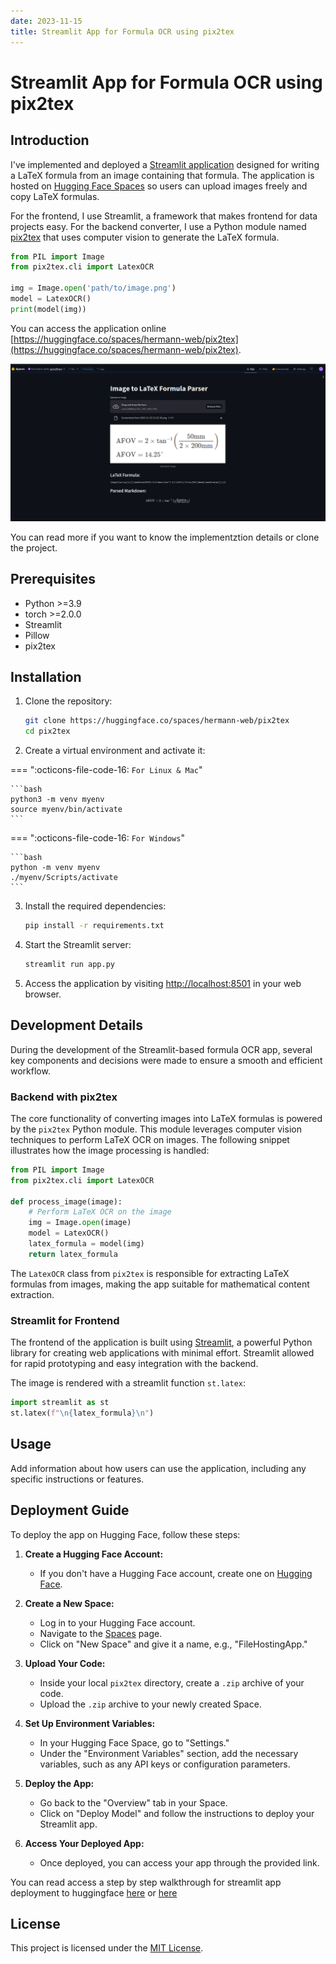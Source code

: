 ```yaml
---
date: 2023-11-15
title: Streamlit App for Formula OCR using pix2tex
---
```


# Streamlit App for Formula OCR using pix2tex

## Introduction
I've implemented and deployed a [Streamlit application](https://huggingface.co/spaces/hermann-web/pix2tex) designed for writing a LaTeX formula from an image containing that formula. The application is hosted on [Hugging Face Spaces](https://huggingface.co/spaces/hermann-web/pix2tex/tree/main) so users can upload images freely and copy LaTeX formulas.

For the frontend, I use Streamlit, a framework that makes frontend for data projects easy. For the backend converter, I use a Python module named [pix2tex](https://github.com/lukas-blecher/LaTeX-OCR) that uses computer vision to generate the LaTeX formula.

```python
from PIL import Image
from pix2tex.cli import LatexOCR

img = Image.open('path/to/image.png')
model = LatexOCR()
print(model(img))
```

You can access the application online [https://huggingface.co/spaces/hermann-web/pix2tex](https://huggingface.co/spaces/hermann-web/pix2tex).

![](../blog/posts/software-and-tools/data/huggingface/assets/streamlit-app-on-hugginface.png)

You can read more if you want to know the implementztion details or clone the project.

## Prerequisites

- Python >=3.9
- torch >=2.0.0
- Streamlit
- Pillow
- pix2tex

## Installation

1. Clone the repository:

    ```bash
    git clone https://huggingface.co/spaces/hermann-web/pix2tex
    cd pix2tex
    ```

2. Create a virtual environment and activate it:

=== ":octicons-file-code-16: `For Linux & Mac`"

    ```bash
    python3 -m venv myenv
    source myenv/bin/activate
    ```

=== ":octicons-file-code-16: `For Windows`"

    ```bash
    python -m venv myenv
    ./myenv/Scripts/activate
    ```

3. Install the required dependencies:

    ```bash
    pip install -r requirements.txt
    ```

4. Start the Streamlit server:

    ```bash
    streamlit run app.py
    ```

5. Access the application by visiting [http://localhost:8501](http://localhost:8501) in your web browser.

## Development Details

During the development of the Streamlit-based formula OCR app, several key components and decisions were made to ensure a smooth and efficient workflow.

### Backend with pix2tex

The core functionality of converting images into LaTeX formulas is powered by the `pix2tex` Python module. This module leverages computer vision techniques to perform LaTeX OCR on images. The following snippet illustrates how the image processing is handled:

```python
from PIL import Image
from pix2tex.cli import LatexOCR

def process_image(image):
    # Perform LaTeX OCR on the image
    img = Image.open(image)
    model = LatexOCR()
    latex_formula = model(img)
    return latex_formula
```

The `LatexOCR` class from `pix2tex` is responsible for extracting LaTeX formulas from images, making the app suitable for mathematical content extraction.


### Streamlit for Frontend

The frontend of the application is built using [Streamlit](https://streamlit.io/), a powerful Python library for creating web applications with minimal effort. Streamlit allowed for rapid prototyping and easy integration with the backend.

The image is rendered with a streamlit function `st.latex`:
```python
import streamlit as st
st.latex(f"\n{latex_formula}\n")
```

## Usage

Add information about how users can use the application, including any specific instructions or features.

## Deployment Guide

To deploy the app on Hugging Face, follow these steps:

1. **Create a Hugging Face Account:**
   - If you don't have a Hugging Face account, create one on [Hugging Face](https://huggingface.co/signup).

2. **Create a New Space:**
   - Log in to your Hugging Face account.
   - Navigate to the [Spaces](https://huggingface.co/spaces) page.
   - Click on "New Space" and give it a name, e.g., "FileHostingApp."

3. **Upload Your Code:**
   - Inside your local `pix2tex` directory, create a `.zip` archive of your code.
   - Upload the `.zip` archive to your newly created Space.

4. **Set Up Environment Variables:**
   - In your Hugging Face Space, go to "Settings."
   - Under the "Environment Variables" section, add the necessary variables, such as any API keys or configuration parameters.

5. **Deploy the App:**
   - Go back to the "Overview" tab in your Space.
   - Click on "Deploy Model" and follow the instructions to deploy your Streamlit app.

6. **Access Your Deployed App:**
   - Once deployed, you can access your app through the provided link.

You can read access a step by step walkthrough for streamlit app deployment to huggingface [here](blog/2023/11/15/how-to-deploy-a-streamlit-application-on-hugging-face/) or [here](/web-source/docs/blog/posts/software-and-tools/data/huggingface/deploy-on-huggingface-spaces.md)

## License

This project is licensed under the [MIT License](LICENSE).
